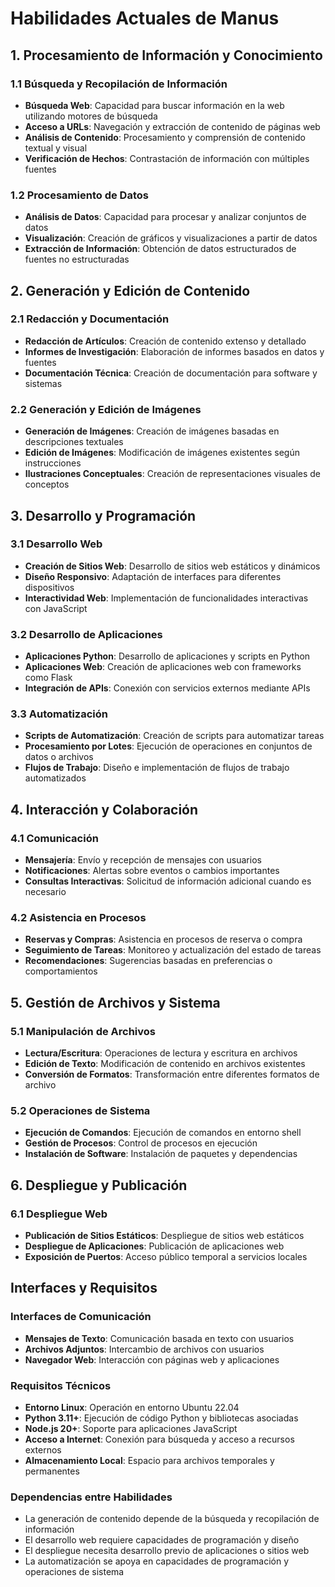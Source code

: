 # Habilidades Actuales de Manus

## 1. Procesamiento de Información y Conocimiento

### 1.1 Búsqueda y Recopilación de Información
- **Búsqueda Web**: Capacidad para buscar información en la web utilizando motores de búsqueda
- **Acceso a URLs**: Navegación y extracción de contenido de páginas web
- **Análisis de Contenido**: Procesamiento y comprensión de contenido textual y visual
- **Verificación de Hechos**: Contrastación de información con múltiples fuentes

### 1.2 Procesamiento de Datos
- **Análisis de Datos**: Capacidad para procesar y analizar conjuntos de datos
- **Visualización**: Creación de gráficos y visualizaciones a partir de datos
- **Extracción de Información**: Obtención de datos estructurados de fuentes no estructuradas

## 2. Generación y Edición de Contenido

### 2.1 Redacción y Documentación
- **Redacción de Artículos**: Creación de contenido extenso y detallado
- **Informes de Investigación**: Elaboración de informes basados en datos y fuentes
- **Documentación Técnica**: Creación de documentación para software y sistemas

### 2.2 Generación y Edición de Imágenes
- **Generación de Imágenes**: Creación de imágenes basadas en descripciones textuales
- **Edición de Imágenes**: Modificación de imágenes existentes según instrucciones
- **Ilustraciones Conceptuales**: Creación de representaciones visuales de conceptos

## 3. Desarrollo y Programación

### 3.1 Desarrollo Web
- **Creación de Sitios Web**: Desarrollo de sitios web estáticos y dinámicos
- **Diseño Responsivo**: Adaptación de interfaces para diferentes dispositivos
- **Interactividad Web**: Implementación de funcionalidades interactivas con JavaScript

### 3.2 Desarrollo de Aplicaciones
- **Aplicaciones Python**: Desarrollo de aplicaciones y scripts en Python
- **Aplicaciones Web**: Creación de aplicaciones web con frameworks como Flask
- **Integración de APIs**: Conexión con servicios externos mediante APIs

### 3.3 Automatización
- **Scripts de Automatización**: Creación de scripts para automatizar tareas
- **Procesamiento por Lotes**: Ejecución de operaciones en conjuntos de datos o archivos
- **Flujos de Trabajo**: Diseño e implementación de flujos de trabajo automatizados

## 4. Interacción y Colaboración

### 4.1 Comunicación
- **Mensajería**: Envío y recepción de mensajes con usuarios
- **Notificaciones**: Alertas sobre eventos o cambios importantes
- **Consultas Interactivas**: Solicitud de información adicional cuando es necesario

### 4.2 Asistencia en Procesos
- **Reservas y Compras**: Asistencia en procesos de reserva o compra
- **Seguimiento de Tareas**: Monitoreo y actualización del estado de tareas
- **Recomendaciones**: Sugerencias basadas en preferencias o comportamientos

## 5. Gestión de Archivos y Sistema

### 5.1 Manipulación de Archivos
- **Lectura/Escritura**: Operaciones de lectura y escritura en archivos
- **Edición de Texto**: Modificación de contenido en archivos existentes
- **Conversión de Formatos**: Transformación entre diferentes formatos de archivo

### 5.2 Operaciones de Sistema
- **Ejecución de Comandos**: Ejecución de comandos en entorno shell
- **Gestión de Procesos**: Control de procesos en ejecución
- **Instalación de Software**: Instalación de paquetes y dependencias

## 6. Despliegue y Publicación

### 6.1 Despliegue Web
- **Publicación de Sitios Estáticos**: Despliegue de sitios web estáticos
- **Despliegue de Aplicaciones**: Publicación de aplicaciones web
- **Exposición de Puertos**: Acceso público temporal a servicios locales

## Interfaces y Requisitos

### Interfaces de Comunicación
- **Mensajes de Texto**: Comunicación basada en texto con usuarios
- **Archivos Adjuntos**: Intercambio de archivos con usuarios
- **Navegador Web**: Interacción con páginas web y aplicaciones

### Requisitos Técnicos
- **Entorno Linux**: Operación en entorno Ubuntu 22.04
- **Python 3.11+**: Ejecución de código Python y bibliotecas asociadas
- **Node.js 20+**: Soporte para aplicaciones JavaScript
- **Acceso a Internet**: Conexión para búsqueda y acceso a recursos externos
- **Almacenamiento Local**: Espacio para archivos temporales y permanentes

### Dependencias entre Habilidades
- La generación de contenido depende de la búsqueda y recopilación de información
- El desarrollo web requiere capacidades de programación y diseño
- El despliegue necesita desarrollo previo de aplicaciones o sitios web
- La automatización se apoya en capacidades de programación y operaciones de sistema
